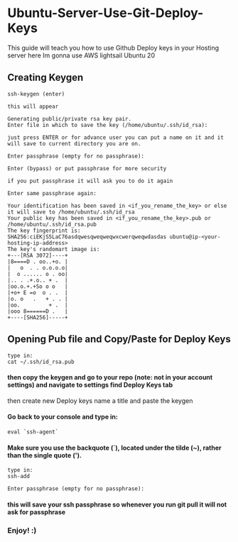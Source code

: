 # Ubuntu-Server-Use-Git-Deploy-Keys

This guide will teach you how to use Github Deploy keys in your Hosting server here Im gonna use AWS lightsail Ubuntu 20

## Creating Keygen
```
ssh-keygen (enter)

this will appear

Generating public/private rsa key pair.
Enter file in which to save the key (/home/ubuntu/.ssh/id_rsa):

just press ENTER or for advance user you can put a name on it and it will save to current directory you are on.

Enter passphrase (empty for no passphrase):

Enter (bypass) or put passphrase for more security

if you put passphrase it will ask you to do it again

Enter same passphrase again:

Your identification has been saved in <if_you_rename_the_key> or else it will save to /home/ubuntu/.ssh/id_rsa
Your public key has been saved in <if_you_rename_the_key>.pub or /home/ubuntu/.ssh/id_rsa.pub
The key fingerprint is:
SHA256:ciEKjS5LaC76asdqwesqweqweqwxcwerqweqwdasdas ubuntu@ip-<your-hosting-ip-address>
The key's randomart image is:
+---[RSA 3072]----+
|8====D . oo..+o. |
|   o  . . o.o.o.o|
|  o ...... o . oo|
|.. . .+.o.. + .  |
|oo.o.+.+So o o   |
|+o+ E =o  o . .  |
|o. o   .   + . . |
|oo.         + .  |
|ooo 8======D .   |
+----[SHA256]-----+

```

## Opening Pub file and Copy/Paste for Deploy Keys
```
type in:
cat ~/.ssh/id_rsa.pub
```
#### then copy the keygen and go to your repo (note: not in your account settings) and navigate to settings find Deploy Keys tab
then create new Deploy keys name a title and paste the keygen 


#### Go back to your console and type in:
```
eval `ssh-agent`
```

#### Make sure you use the backquote (`), located under the tilde (~), rather than the single quote (').

```
type in:
ssh-add

Enter passphrase (empty for no passphrase):
```
#### this will save your ssh passphrase so whenever you run git pull it will not ask for passphrase

### Enjoy! :)
